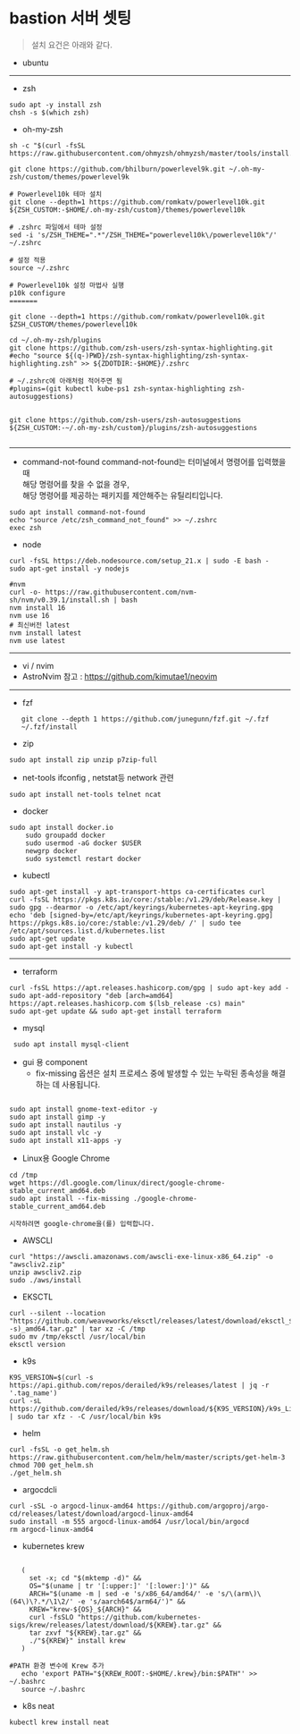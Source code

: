 # bastion 서버 셋팅
>설치 요건은 아래와 같다.

- ubuntu
------

- zsh
```
sudo apt -y install zsh
chsh -s $(which zsh)
```
- oh-my-zsh
```
sh -c "$(curl -fsSL https://raw.githubusercontent.com/ohmyzsh/ohmyzsh/master/tools/install.sh)"

```


```
git clone https://github.com/bhilburn/powerlevel9k.git ~/.oh-my-zsh/custom/themes/powerlevel9k

# Powerlevel10k 테마 설치
git clone --depth=1 https://github.com/romkatv/powerlevel10k.git ${ZSH_CUSTOM:-$HOME/.oh-my-zsh/custom}/themes/powerlevel10k

# .zshrc 파일에서 테마 설정
sed -i 's/ZSH_THEME=".*"/ZSH_THEME="powerlevel10k\/powerlevel10k"/' ~/.zshrc

# 설정 적용
source ~/.zshrc

# Powerlevel10k 설정 마법사 실행
p10k configure
=======

git clone --depth=1 https://github.com/romkatv/powerlevel10k.git $ZSH_CUSTOM/themes/powerlevel10k
```

```
cd ~/.oh-my-zsh/plugins
git clone https://github.com/zsh-users/zsh-syntax-highlighting.git
#echo "source ${(q-)PWD}/zsh-syntax-highlighting/zsh-syntax-highlighting.zsh" >> ${ZDOTDIR:-$HOME}/.zshrc

# ~/.zshrc에 아래처럼 적어주면 됨
#plugins=(git kubectl kube-ps1 zsh-syntax-highlighting zsh-autosuggestions)


git clone https://github.com/zsh-users/zsh-autosuggestions ${ZSH_CUSTOM:-~/.oh-my-zsh/custom}/plugins/zsh-autosuggestions


```


---

- command-not-found
command-not-found는 터미널에서 명령어를 입력했을 때 </br>
해당 명령어를 찾을 수 없을 경우,</br>
해당 명령어를 제공하는 패키지를 제안해주는 유틸리티입니다.

```
sudo apt install command-not-found
echo "source /etc/zsh_command_not_found" >> ~/.zshrc
exec zsh
```



- node 
```
curl -fsSL https://deb.nodesource.com/setup_21.x | sudo -E bash -
sudo apt-get install -y nodejs

#nvm
curl -o- https://raw.githubusercontent.com/nvm-sh/nvm/v0.39.1/install.sh | bash
nvm install 16
nvm use 16
# 최신버전 latest
nvm install latest
nvm use latest
```

---
- vi / nvim
- AstroNvim
 참고 : https://github.com/kimutae1/neovim 
---

- fzf
```
   git clone --depth 1 https://github.com/junegunn/fzf.git ~/.fzf
   ~/.fzf/install
```

- zip
```
sudo apt install zip unzip p7zip-full
```

- net-tools
ifconfig , netstat등 network 관련 
```
sudo apt install net-tools telnet ncat
```


- docker 
```
sudo apt install docker.io
    sudo groupadd docker
    sudo usermod -aG docker $USER
    newgrp docker
    sudo systemctl restart docker

```

- kubectl
```
sudo apt-get install -y apt-transport-https ca-certificates curl
curl -fsSL https://pkgs.k8s.io/core:/stable:/v1.29/deb/Release.key | sudo gpg --dearmor -o /etc/apt/keyrings/kubernetes-apt-keyring.gpg
echo 'deb [signed-by=/etc/apt/keyrings/kubernetes-apt-keyring.gpg] https://pkgs.k8s.io/core:/stable:/v1.29/deb/ /' | sudo tee /etc/apt/sources.list.d/kubernetes.list
sudo apt-get update
sudo apt-get install -y kubectl
```
---

- terraform 
```
curl -fsSL https://apt.releases.hashicorp.com/gpg | sudo apt-key add -
sudo apt-add-repository "deb [arch=amd64] https://apt.releases.hashicorp.com $(lsb_release -cs) main"
sudo apt-get update && sudo apt-get install terraform
```

- mysql
```
 sudo apt install mysql-client

``` 

- gui 용 component
  - fix-missing 옵션은 설치 프로세스 중에 발생할 수 있는 누락된 종속성을 해결하는 데 사용됩니다.
```

sudo apt install gnome-text-editor -y
sudo apt install gimp -y
sudo apt install nautilus -y
sudo apt install vlc -y
sudo apt install x11-apps -y
```

- Linux용 Google Chrome

```
cd /tmp
wget https://dl.google.com/linux/direct/google-chrome-stable_current_amd64.deb
sudo apt install --fix-missing ./google-chrome-stable_current_amd64.deb

시작하려면 google-chrome을(를) 입력합니다.
```

- AWSCLI

```
curl "https://awscli.amazonaws.com/awscli-exe-linux-x86_64.zip" -o "awscliv2.zip"
unzip awscliv2.zip
sudo ./aws/install
```

- EKSCTL
```
curl --silent --location "https://github.com/weaveworks/eksctl/releases/latest/download/eksctl_$(uname -s)_amd64.tar.gz" | tar xz -C /tmp
sudo mv /tmp/eksctl /usr/local/bin
eksctl version
```

- k9s
```
K9S_VERSION=$(curl -s https://api.github.com/repos/derailed/k9s/releases/latest | jq -r '.tag_name')
curl -sL https://github.com/derailed/k9s/releases/download/${K9S_VERSION}/k9s_Linux_amd64.tar.gz | sudo tar xfz - -C /usr/local/bin k9s
```

- helm 
```
curl -fsSL -o get_helm.sh https://raw.githubusercontent.com/helm/helm/master/scripts/get-helm-3
chmod 700 get_helm.sh
./get_helm.sh
```


- argocdcli
```
curl -sSL -o argocd-linux-amd64 https://github.com/argoproj/argo-cd/releases/latest/download/argocd-linux-amd64
sudo install -m 555 argocd-linux-amd64 /usr/local/bin/argocd
rm argocd-linux-amd64
```

- kubernetes krew
```

   (
     set -x; cd "$(mktemp -d)" &&
     OS="$(uname | tr '[:upper:]' '[:lower:]')" &&
     ARCH="$(uname -m | sed -e 's/x86_64/amd64/' -e 's/\(arm\)\(64\)\?.*/\1\2/' -e 's/aarch64$/arm64/')" &&
     KREW="krew-${OS}_${ARCH}" &&
     curl -fsSLO "https://github.com/kubernetes-sigs/krew/releases/latest/download/${KREW}.tar.gz" &&
     tar zxvf "${KREW}.tar.gz" &&
     ./"${KREW}" install krew
   )

#PATH 환경 변수에 Krew 추가
   echo 'export PATH="${KREW_ROOT:-$HOME/.krew}/bin:$PATH"' >> ~/.bashrc
   source ~/.bashrc

```
- k8s neat 

```
kubectl krew install neat
```



